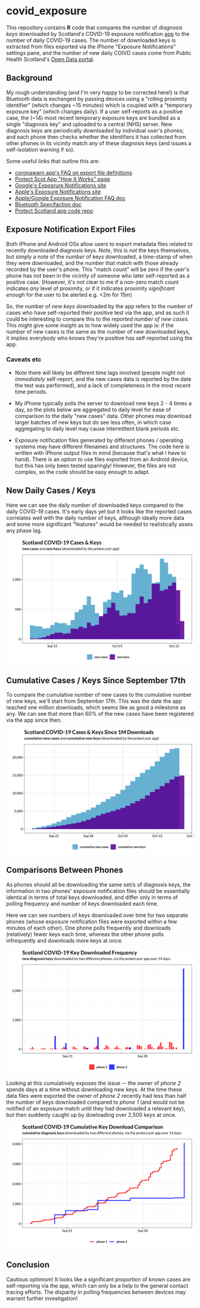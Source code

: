 # covid_exposure

This repository contains **R** code that compares the number of *diagnosis keys* downloaded by Scotland's COVID-19 exposure notification [app](https://protect.scot) to the number of daily COVID-19 cases. The number of downloaded keys is extracted from files exported via the iPhone "Exposure Notifications" settings pane, and the number of new daily COIVD cases come from Public Health Scotland's [Open Data portal](https://www.opendata.nhs.scot). 

## Background

My rough understanding (and I'm very happy to be corrected here!) is that Bluetooth data is exchanged by passing devices using a "rolling proximity identifier" (which changes ~15 minutes) which is coupled with a "temporary exposure key" (which changes daily). If a user self-reports as a positive case, the (~14) most recent temporary exposure keys are bundled as a single "diagnosis key" and uploaded to a central (NHS) server. New diagnosis keys are periodically downloaded by individual user's phones; and each phone then checks whether the identifiers it has collected from other phones in its vicinity match any of these diagnosis keys (and issues a self-isolation warning if so).

Some useful links that outline this are:
* [coronawarn app's FAQ on export file definitions](https://www.coronawarn.app/en/faq/#keys_matches)
* [Protect Scot App "How It Works" page](https://protect.scot/how-it-works)
* [Google's Exposrure Notifications site](https://www.google.com/covid19/exposurenotifications/)
* [Apple's Exposure Notifications site](https://covid19.apple.com/contacttracing)
* [Apple/Google Exposure Notification FAQ doc](https://static.googleusercontent.com/media/www.google.com/en//covid19/exposurenotifications/pdfs/Exposure-Notification-FAQ-v1.2.pdf)
* [Bluetooth Specifaction doc](https://blog.google/documents/70/Exposure_Notification_-_Bluetooth_Specification_v1.2.2.pdf)
* [Protect Scotland app code repo](https://github.com/NES-Digital-Service/protect-scotland)

## Exposure Notification Export Files

Both iPhone and Android OSs allow users to export metadata files related to recently downloaded diagnosis keys. Note, this is *not* the keys themselves, but simply a note of the *number* of keys downloaded, a time-stamp of when they were downloaded, and the number that match with those already recorded by the user's phone. This "match count" will be zero if the user's phone has not been in the vicinity of someone who later self-reported as a positive case. (However, it's not clear to me if a non-zero match count indicates *any* level of proximity, or if it indicates proximity *significant enough* for the user to be alerted e.g. <2m for 15m)

So, the number of *new keys* downloaded by the app refers to the number of cases who have self-reported their positive test via the app, and as such it could be interesting to compare this to the *reported number of new cases*. This might give some insight as to how widely used the app is: if the number of new cases is the same as the number of new downloaded keys, it implies everybody who knows they're positive has self-reported using the app.

### Caveats etc

* Note there will likely be different time lags involved (people might not *immediately* self-report, and the new cases data is reported by the date the test was performed), and a lack of completeness in the most recent time periods.

* My iPhone typically polls the server to download new keys 2 - 4 times a day, so the plots below are aggregated to daily level for ease of comparison to the daily "new cases" data. Other phones may download larger batches of new keys but do see less often, in which case aggregating to daily level may cause intermittent blank periods etc.

* Exposure notification files generated by different phones / operating systems may have different filenames and structures. The code here is written with iPhone output files in mind (because that's what I have to hand). There is an option to use files exported from an Android device, but this has only been tested sparingly! However, the files are not complex, so the code should be easy enough to adapt.

## New Daily Cases / Keys
Here we can see the daily number of downloaded keys compared to the daily COVID-19 cases. It's early days yet but it looks like the reported cases correlates well with the daily number of keys, although ideally more data and some more significant "features" would be needed to realistically asses any phase lag.

![](/pics/plot_cases_keys.png)

## Cumulative Cases / Keys Since September 17th
To compare the cumulative number of new cases to the cumulative number of new keys, we'll start from September 17th. This was the date the app reached one million downloads, which seems like as good a milestone as any. We can see that more than 60% of the new cases have been registered via the app since then.

![](/pics/plot_cum_cases_keys_sep17.png)

## Comparisons Between Phones
As phones should all be downloading the same set/s of diagnosis keys, the information in two phones' exposure notification files should be essentially identical in terms of total keys downloaded, and differ only in terms of polling frequency and number of keys downloaded each time.

Here we can see numbers of keys downloaded over time for two separate phones (whose exposure notification files were exported within a few minutes of each other). One phone polls frequently and downloads (relatively) fewer keys each time, whereas the other phone polls infrequently and downloads more keys at once.

![](/pics/plot_new_two_phones.png)

Looking at this cumulatively exposes the issue -- the owner of *phone 2* spends days at a time without downloading new keys. At the time these data files were exported the owner of *phone 2* recently had less than half the number of keys downloaded compared to *phone 1* (and would not be notified of an exposure match until they had downloaded a relevant key), but then suddenly caught up by dowloading over 2,500 keys at once.

![](/pics/plot_cum_two_phones.png)


## Conclusion

Cautious optimism! It looks like a significant proportion of known cases are self-reporting via the app, which can only be a help to the general contact tracing efforts. The disparity in polling frequencies between devices may warrant further investigation!

